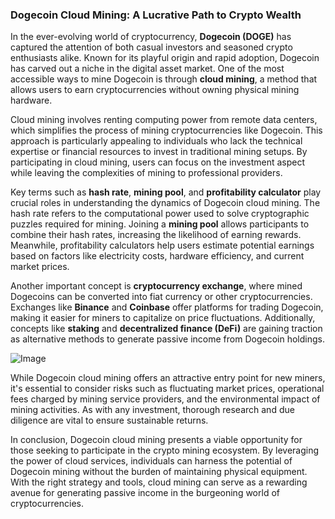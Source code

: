 ### Dogecoin Cloud Mining: A Lucrative Path to Crypto Wealth

In the ever-evolving world of cryptocurrency, **Dogecoin (DOGE)** has captured the attention of both casual investors and seasoned crypto enthusiasts alike. Known for its playful origin and rapid adoption, Dogecoin has carved out a niche in the digital asset market. One of the most accessible ways to mine Dogecoin is through **cloud mining**, a method that allows users to earn cryptocurrencies without owning physical mining hardware.

Cloud mining involves renting computing power from remote data centers, which simplifies the process of mining cryptocurrencies like Dogecoin. This approach is particularly appealing to individuals who lack the technical expertise or financial resources to invest in traditional mining setups. By participating in cloud mining, users can focus on the investment aspect while leaving the complexities of mining to professional providers.

Key terms such as **hash rate**, **mining pool**, and **profitability calculator** play crucial roles in understanding the dynamics of Dogecoin cloud mining. The hash rate refers to the computational power used to solve cryptographic puzzles required for mining. Joining a **mining pool** allows participants to combine their hash rates, increasing the likelihood of earning rewards. Meanwhile, profitability calculators help users estimate potential earnings based on factors like electricity costs, hardware efficiency, and current market prices.

Another important concept is **cryptocurrency exchange**, where mined Dogecoins can be converted into fiat currency or other cryptocurrencies. Exchanges like **Binance** and **Coinbase** offer platforms for trading Dogecoin, making it easier for miners to capitalize on price fluctuations. Additionally, concepts like **staking** and **decentralized finance (DeFi)** are gaining traction as alternative methods to generate passive income from Dogecoin holdings.

![Image](https://github.com/user-attachments/assets/31692037-0104-4703-abd1-696b6a7dd41b)

While Dogecoin cloud mining offers an attractive entry point for new miners, it's essential to consider risks such as fluctuating market prices, operational fees charged by mining service providers, and the environmental impact of mining activities. As with any investment, thorough research and due diligence are vital to ensure sustainable returns.

In conclusion, Dogecoin cloud mining presents a viable opportunity for those seeking to participate in the crypto mining ecosystem. By leveraging the power of cloud services, individuals can harness the potential of Dogecoin mining without the burden of maintaining physical equipment. With the right strategy and tools, cloud mining can serve as a rewarding avenue for generating passive income in the burgeoning world of cryptocurrencies.
